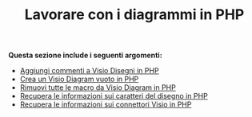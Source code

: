 ﻿---
title: Lavorare con i diagrammi in PHP
type: docs
weight: 30
url: /it/java/working-with-diagrams-in-php/
---
**Questa sezione include i seguenti argomenti:**

- [Aggiungi commenti a Visio Disegni in PHP](/diagram/it/java/add-comments-to-visio-drawings-in-php/)
- [Crea un Visio Diagram vuoto in PHP](/diagram/it/java/create-an-empty-visio-diagram-in-php/)
- [Rimuovi tutte le macro da Visio Diagram in PHP](/diagram/it/java/remove-all-macros-from-the-visio-diagram-in-php/)
- [Recupera le informazioni sui caratteri del disegno in PHP](/diagram/it/java/retrieve-drawing-font-information-in-php/)
- [Recupera le informazioni sui connettori Visio in PHP](/diagram/it/java/retrieve-visio-connectors-information-in-php/)
